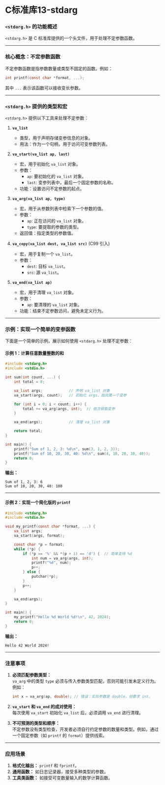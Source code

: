 # C标准库13-stdarg

### **`<stdarg.h>`** 的功能概述

`<stdarg.h>` 是 C 标准库提供的一个头文件，用于处理不定参数函数。

---

### **核心概念：不定参数函数**
不定参数函数是指参数数量或类型不固定的函数。例如：
```c
int printf(const char *format, ...);
```
其中 `...` 表示该函数可以接收变长参数。

---

### **`<stdarg.h>` 提供的类型和宏**
`<stdarg.h>` 提供以下工具来处理不定参数：

1. **`va_list`**  
   - 类型，用于声明存储变参信息的对象。
   - 用法：作为一个句柄，用于访问可变参数列表。

2. **`va_start(va_list ap, last)`**  
   - 宏，用于初始化 `va_list` 对象。
   - 参数：
     - `ap`: 要初始化的 `va_list` 对象。
     - `last`: 变参列表中，最后一个固定参数的名称。
   - 功能：设置访问不定参数的起点。

3. **`va_arg(va_list ap, type)`**  
   - 宏，用于从参数列表中检索下一个参数的值。
   - 参数：
     - `ap`: 正在访问的 `va_list` 对象。
     - `type`: 要提取的参数的类型。
   - 返回值：指定类型的参数值。

4. **`va_copy(va_list dest, va_list src)`** (C99 引入)
   - 宏，用于复制一个 `va_list`。
   - 参数：
     - `dest`: 目标 `va_list`。
     - `src`: 源 `va_list`。

5. **`va_end(va_list ap)`**  
   - 宏，用于清理 `va_list` 对象。
   - 参数：
     - `ap`: 要清理的 `va_list` 对象。
   - 功能：结束不定参数访问，避免未定义行为。

---

### **示例：实现一个简单的变参函数**
下面是一个简单的示例，展示如何使用 `<stdarg.h>` 处理不定参数：

#### 示例 1：计算任意数量整数的和
```c
#include <stdarg.h>
#include <stdio.h>

int sum(int count, ...) {
    int total = 0;

    va_list args;            // 声明 va_list 对象
    va_start(args, count);   // 初始化 args，指向第一个变参

    for (int i = 0; i < count; i++) {
        total += va_arg(args, int);  // 依次获取变参
    }

    va_end(args);            // 清理 va_list 对象

    return total;
}

int main() {
    printf("Sum of 1, 2, 3: %d\n", sum(3, 1, 2, 3));
    printf("Sum of 10, 20, 30, 40: %d\n", sum(4, 10, 20, 30, 40));
    return 0;
}
```

**输出：**
```
Sum of 1, 2, 3: 6
Sum of 10, 20, 30, 40: 100
```

---

#### 示例 2：实现一个简化版的 `printf`
```c
#include <stdarg.h>
#include <stdio.h>

void my_printf(const char *format, ...) {
    va_list args;
    va_start(args, format);

    const char *p = format;
    while (*p) {
        if (*p == '%' && *(p + 1) == 'd') {  // 简单支持 %d
            int num = va_arg(args, int);
            printf("%d", num);
            p++;
        } else {
            putchar(*p);
        }
        p++;
    }

    va_end(args);
}

int main() {
    my_printf("Hello %d World %d!\n", 42, 2024);
    return 0;
}
```

**输出：**
```
Hello 42 World 2024!
```

---

### **注意事项**
1. **必须匹配参数类型：**  
   `va_arg` 中的类型 `type` 必须与传入参数类型匹配，否则可能引发未定义行为。例如：
   ```c
   int x = va_arg(ap, double); // 错误：实际参数是 double，但要求 int。
   ```

2. **`va_start` 和 `va_end` 的成对使用：**  
   每次使用 `va_start` 初始化 `va_list` 后，必须调用 `va_end` 进行清理。

3. **不可预测的类型和顺序：**  
   不定参数没有类型检查，开发者必须自行约定参数的数量和类型。例如，通过一个固定参数（如 `printf` 的 `format`）提供线索。

---

### **应用场景**
1. **格式化输出：** `printf` 和 `fprintf`。
2. **通用函数：** 如日志记录器，接受多种类型的参数。
3. **工具类函数：** 如接受可变数量输入的数学计算函数。
